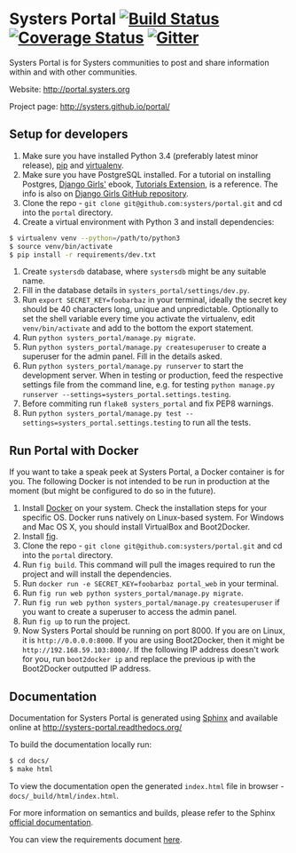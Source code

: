 Systers Portal [![Build Status](https://travis-ci.org/systers/portal.svg?branch=master)](https://travis-ci.org/systers/portal) [![Coverage Status](https://coveralls.io/repos/systers/portal/badge.png?branch=master)](https://coveralls.io/r/systers/portal?branch=master) [![Gitter](https://badges.gitter.im/Join%20Chat.svg)](https://gitter.im/systers/portal?utm_source=badge&utm_medium=badge&utm_campaign=pr-badge&utm_content=badge)
==============

Systers Portal is for Systers communities to post and share information within
and with other communities.

Website: http://portal.systers.org

Project page: http://systers.github.io/portal/


Setup for developers
--------------------

1. Make sure you have installed Python 3.4 (preferably latest minor release),
   [pip](https://pip.pypa.io/en/latest/) and [virtualenv](http://www.virtualenv.org/en/latest/).
1. Make sure you have PostgreSQL installed. For a tutorial on installing
   Postgres, [Django Girls'](http://djangogirls.org) ebook,
   [Tutorials Extension](http://djangogirls.org/resources/), is a reference.
   The info is also on [Django Girls GitHub repository](https://github.com/DjangoGirls/tutorial-extensions/blob/master/optional_postgresql_installation/README.md).
1. Clone the repo - `git clone git@github.com:systers/portal.git` and cd into
  the `portal` directory.
1. Create a virtual environment with Python 3 and install dependencies:

 ```bash
 $ virtualenv venv --python=/path/to/python3
 $ source venv/bin/activate
 $ pip install -r requirements/dev.txt
 ```
1. Create `systersdb` database, where `systersdb` might be any suitable name.
1. Fill in the database details in `systers_portal/settings/dev.py`.
1. Run `export SECRET_KEY=foobarbaz` in your terminal, ideally the secret key
  should be 40 characters long, unique and unpredictable. Optionally to set the
  shell variable every time you activate the virtualenv, edit `venv/bin/activate`
  and add to the bottom the export statement.
1. Run `python systers_portal/manage.py migrate`.
1. Run `python systers_portal/manage.py createsuperuser` to create a superuser for the admin panel.
  Fill in the details asked.
1. Run `python systers_portal/manage.py runserver` to start the development server. When in testing
  or production, feed the respective settings file from the command line, e.g. for
  testing `python manage.py runserver --settings=systers_portal.settings.testing`.
1. Before commiting run `flake8 systers_portal` and fix PEP8 warnings.
1. Run `python systers_portal/manage.py test --settings=systers_portal.settings.testing`
  to run all the tests.



Run Portal with Docker
----------------------

If you want to take a speak peek at Systers Portal, a Docker container is for
you. The following Docker is not intended to be run in production at the
moment (but might be configured to do so in the future).

1. Install [Docker](https://docs.docker.com/installation/) on your system.
  Check the installation steps for your specific OS. Docker runs natively on
  Linux-based system. For Windows and Mac OS X, you should install VirtualBox
  and Boot2Docker.
1. Install [fig](http://www.fig.sh/install.html).
1. Clone the repo - `git clone git@github.com:systers/portal.git` and cd into
  the `portal` directory.
1. Run `fig build`. This command will pull the images required to run the project
  and will install the dependencies.
1. Run `docker run -e SECRET_KEY=foobarbaz portal_web` in your terminal.
1. Run `fig run web python systers_portal/manage.py migrate`.
1. Run `fig run web python systers_portal/manage.py createsuperuser` if you
  want to create a superuser to access the admin panel.
1. Run `fig up` to run the project.
1. Now Systers Portal should be running on port 8000. If you are on Linux, it
  is `http://0.0.0.0:8000`. If you are using Boot2Docker, then it might be
  `http://192.168.59.103:8000/`. If the following IP address doesn't work for
  you, run `boot2docker ip` and replace the previous ip with the Boot2Docker
  outputted IP address.


Documentation
-------------

Documentation for Systers Portal is generated using [Sphinx](http://sphinx-doc.org/)
and available online at http://systers-portal.readthedocs.org/

To build the documentation locally run:
```bash
$ cd docs/
$ make html
```

To view the documentation open the generated `index.html` file in browser -
`docs/_build/html/index.html`.

For more information on semantics and builds, please refer to the Sphinx
[official documentation](http://sphinx-doc.org/contents.html).

You can view the requirements document [here](docs/requirements/Systers_GSoC14_Portal_Requirements.pdf).
